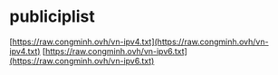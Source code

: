# publiciplist
[https://raw.congminh.ovh/vn-ipv4.txt](https://raw.congminh.ovh/vn-ipv4.txt)
[https://raw.congminh.ovh/vn-ipv6.txt](https://raw.congminh.ovh/vn-ipv6.txt)
